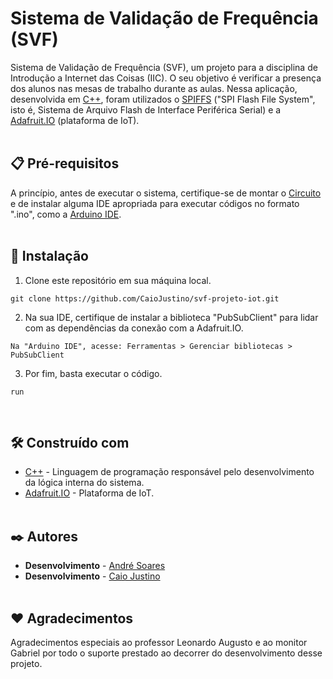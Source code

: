 # Sistema de Validação de Frequência (SVF)

Sistema de Validação de Frequência (SVF), um projeto para a disciplina de Introdução a Internet das Coisas (IIC). O seu objetivo é verificar a presença dos alunos nas mesas de trabalho durante as aulas. Nessa aplicação, desenvolvida em [C++](https://learn.microsoft.com/pt-br/cpp/cpp/?view=msvc-170), foram utilizados o [SPIFFS](https://docs.espressif.com/projects/esp-idf/en/stable/esp32/api-reference/storage/spiffs.html) ("SPI Flash File System", isto é, Sistema de Arquivo Flash de Interface Periférica Serial) e a [Adafruit.IO](https://io.adafruit.com/) (plataforma de IoT).
<br><br>

## 📋 Pré-requisitos

A princípio, antes de executar o sistema, certifique-se de montar o [Circuito](https://wokwi.com/projects/416164682176137217) e de instalar alguma IDE apropriada para executar códigos no formato ".ino", como a [Arduino IDE](https://www.arduino.cc/en/software).
<br><br>

## 🔧 Instalação

1. Clone este repositório em sua máquina local.

```
git clone https://github.com/CaioJustino/svf-projeto-iot.git
```

2. Na sua IDE, certifique de instalar a biblioteca "PubSubClient" para lidar com as dependências da conexão com a Adafruit.IO.

```
Na "Arduino IDE", acesse: Ferramentas > Gerenciar bibliotecas > PubSubClient
```

3. Por fim, basta executar o código.

```
run
```
<br>

## 🛠️ Construído com

* [C++](https://learn.microsoft.com/pt-br/cpp/cpp/?view=msvc-170) - Linguagem de programação responsável pelo desenvolvimento da lógica interna do sistema.
* [Adafruit.IO](https://io.adafruit.com/) - Plataforma de IoT.
<br><br>

## ✒️ Autores

* **Desenvolvimento** - [André Soares](https://github.com/OfAndreS)
* **Desenvolvimento** - [Caio Justino](https://github.com/CaioJustino)
<br><br>

## ❤ Agradecimentos

Agradecimentos especiais ao professor Leonardo Augusto e ao monitor Gabriel por todo o suporte prestado ao decorrer do desenvolvimento desse projeto.
<br><br>

